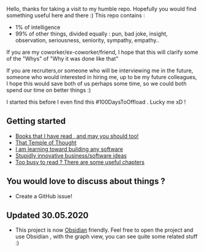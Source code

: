 Hello, thanks for taking a visit to my humble repo. Hopefully you would find something useful here and there :)
This repo contains :
- 1% of intelligence
- 99% of other things, divided equally : pun, bad joke, insight, observation, seriousness, seniority, sympathy, empathy..

If you are my coworker/ex-coworker/friend, I hope that this will clarify some of the "Whys" of "Why it was done like that" 

If you are recruiters,or someone who will be interviewing me in the future, someone who would interested in hiring me, up to be my future colleagues, I hope this would save both of us perhaps some time, so we could both spend our time on better things :)

I started this before I even find this #100DaysToOffload . Lucky me xD !


## Getting started
- [Books that I have read , and may you should too!](https://github.com/5c0r/live-then-learn/blob/master/BOOK.md)
- [That Temple of Thought](https://github.com/5c0r/live-then-learn/blob/master/Thoughts/)
- [I am learning toward building any software](https://github.com/5c0r/live-then-learn/blob/master/Moot/)
- [Stupidly innovative business/software ideas](https://github.com/5c0r/live-then-learn/blob/master/Bad_ideas/)
- [Too busy to read ? There are some useful chapters](https://github.com/5c0r/live-then-learn/blob/master/Book_skimmer/)


## You would love to discuss about things ?

- Create a GitHub issue!


## Updated 30.05.2020
- This project is now [Obsidian](https://obsidian.md/) friendly. Feel free to open the project and use Obsidian , with the graph view, you can see quite some related stuff :)